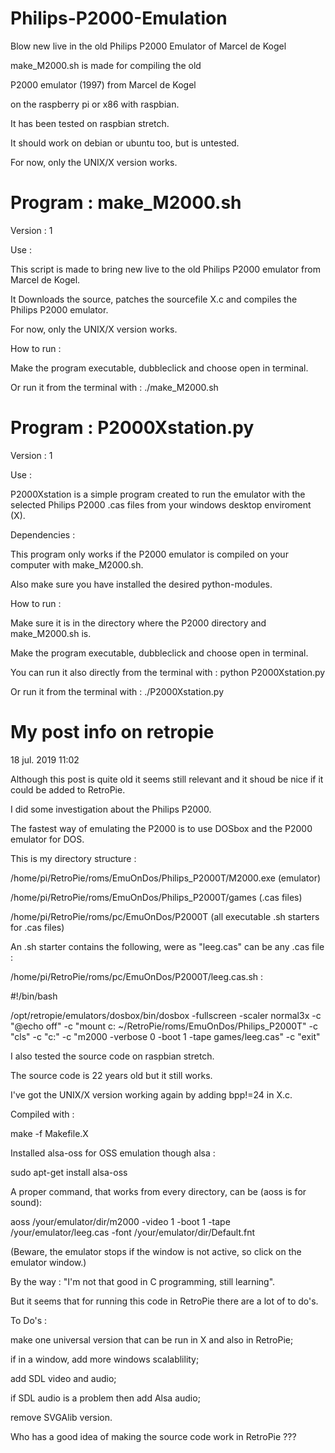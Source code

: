 # Philips-P2000-Emulation

Blow new live in the old Philips P2000 Emulator of Marcel de Kogel

make_M2000.sh is made for compiling the old  

P2000 emulator \(1997\) from Marcel de Kogel

on the raspberry pi or x86 with raspbian.

It has been tested on raspbian stretch.

It should work on debian or ubuntu too, but is untested.

For now, only the UNIX/X version works.

# Program : make_M2000.sh

Version : 1

Use : 

This script is made to bring new live to the old Philips P2000 emulator from Marcel de Kogel.

It Downloads the source, patches the sourcefile X.c and compiles the Philips P2000 emulator.

For now, only the UNIX/X version works.

How to run :

Make the program executable, dubbleclick and choose open in terminal.

Or run it from the terminal with : ./make_M2000.sh

# Program : P2000Xstation.py

Version : 1

Use : 

P2000Xstation is a simple program created to run the emulator with the selected Philips P2000 .cas files from your windows desktop enviroment (X).

Dependencies : 

This program only works if the P2000 emulator is compiled on your computer with make_M2000.sh.

Also make sure you have installed the desired python-modules.

How to run :

Make sure it is in the directory where the P2000 directory and make_M2000.sh is.

Make the program executable, dubbleclick and choose open in terminal.

You can run it also directly from the terminal with : python P2000Xstation.py

Or run it from the terminal with : ./P2000Xstation.py


# My post info on retropie

18 jul. 2019 11:02

Although this post is quite old it seems still relevant and it shoud be nice if it could be added to RetroPie.

I did some investigation about the Philips P2000.

The fastest way of emulating the P2000 is to use DOSbox and the P2000 emulator for DOS.

This is my directory structure :

/home/pi/RetroPie/roms/EmuOnDos/Philips_P2000T/M2000.exe (emulator)

/home/pi/RetroPie/roms/EmuOnDos/Philips_P2000T/games (.cas files)

/home/pi/RetroPie/roms/pc/EmuOnDos/P2000T (all executable .sh starters for .cas files)

An .sh starter contains the following, were as "leeg.cas" can be any .cas file :

/home/pi/RetroPie/roms/pc/EmuOnDos/P2000T/leeg.cas.sh :

#!/bin/bash

/opt/retropie/emulators/dosbox/bin/dosbox -fullscreen -scaler normal3x -c "@echo off" -c "mount c: ~/RetroPie/roms/EmuOnDos/Philips_P2000T" -c "cls" -c "c:" -c "m2000 -verbose 0 -boot 1 -tape games/leeg.cas" -c "exit"

I also tested the source code on raspbian stretch.

The source code is 22 years old but it still works.

I've got the UNIX/X version working again by adding bpp!=24 in X.c.

Compiled with :

make -f Makefile.X


Installed alsa-oss for OSS emulation though alsa :

sudo apt-get install alsa-oss


A proper command, that works from every directory, can be (aoss is for sound):

aoss /your/emulator/dir/m2000 -video 1 -boot 1 -tape /your/emulator/leeg.cas -font /your/emulator/dir/Default.fnt

(Beware, the emulator stops if the window is not active, so click on the emulator window.)


By the way : "I'm not that good in C programming, still learning".

But it seems that for running this code in RetroPie there are a lot of to do's.


To Do's :

make one universal version that can be run in X and also in RetroPie;

if in a window, add more windows scalablility;

add SDL video and audio;

if SDL audio is a problem then add Alsa audio;

remove SVGAlib version.

Who has a good idea of making the source code work in RetroPie ???

